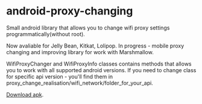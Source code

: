 # android-proxy-changing
Small android library that allows you to change wifi proxy settings programmatically(without root).

Now avaliable for Jelly Bean, Kitkat, Lolipop. In progress - mobile proxy changing and improving library for work with Marshmallow.

WifiProxyChanger and WifiProxyInfo classes contains methods that allows you to work with all supported android versions. If you need to change class for specific api version - you'll find them in proxy_change_realisation/wifi_network/folder_for_your_api.

[Download apk](https://github.com/Liverm0r/android-proxy-changing/blob/master/app/build/outputs/apk/app-debug.apk?raw=true).
